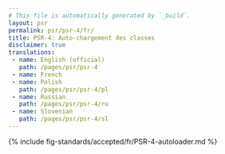 ```yaml
---
# This file is automatically generated by `_build`.
layout: psr
permalink: psr/psr-4/fr/
title: PSR-4: Auto-chargement des classes
disclaimer: true
translations:
 - name: English (official)
   path: /pages/psr/psr-4
 - name: French
 - name: Polish
   path: /pages/psr/psr-4/pl
 - name: Russian
   path: /pages/psr/psr-4/ru
 - name: Slovenian
   path: /pages/psr/psr-4/sl
---
```


{% include fig-standards/accepted/fr/PSR-4-autoloader.md %}